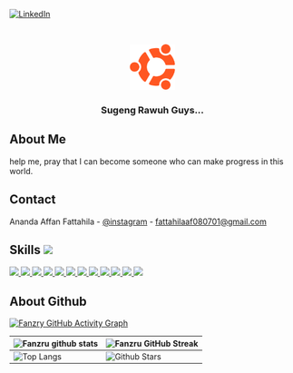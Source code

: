 [![LinkedIn][linkedin-shield]][linkedin-url]

  
  
  

<!-- PROJECT LOGO -->

<br />

<p  align="center">

<a  href="https://github.com/fanzru">

<img  src="img/ubuntu.png"  alt="Logo"  width="80"  height="80">

</a>

  

<h3  align="center">Sugeng Rawuh Guys...</h3>

</p>

  
  
  

<!-- ABOUT THE PROJECT -->

## About Me

  

help me, pray that I can become someone who can make progress in this world.

  

## Contact

  

Ananda Affan Fattahila - [@instagram](https://www.instagram.com/fattahilaaf_/) - fattahilaaf080701@gmail.com

  
  

<!-- MARKDOWN LINKS & IMAGES -->

<!-- https://www.markdownguide.org/basic-syntax/#reference-style-links -->

[linkedin-shield]: https://img.shields.io/badge/-LinkedIn-black.svg?style=for-the-badge&logo=linkedin&colorB=555

[linkedin-url]: https://linkedin.com/in/fanzru
<h2> Skills <img src = "https://media2.giphy.com/media/QssGEmpkyEOhBCb7e1/giphy.gif?cid=ecf05e47a0n3gi1bfqntqmob8g9aid1oyj2wr3ds3mg700bl&rid=giphy.gif" width = 32px> </h2>
<a href= https://github.com/Fanzru?tab=repositories&q=&type=&language=python&sort= > <img width ='32px' src ='https://raw.githubusercontent.com/rahulbanerjee26/githubAboutMeGenerator/main/icons/python.svg'> </a>
<a href= https://github.com/Fanzru?tab=repositories&q=&type=&language=reactjs&sort= > <img width ='32px' src ='https://raw.githubusercontent.com/rahulbanerjee26/githubAboutMeGenerator/main/icons/reactjs.svg'> </a>
<a href= https://github.com/Fanzru?tab=repositories&q=&type=&language=javascript&sort= > <img width ='32px' src ='https://raw.githubusercontent.com/rahulbanerjee26/githubAboutMeGenerator/main/icons/javascript.svg'> </a>
<a href= https://github.com/Fanzru?tab=repositories&q=&type=&language=scikit&sort= > <img width ='32px' src ='https://raw.githubusercontent.com/rahulbanerjee26/githubAboutMeGenerator/main/icons/scikit.svg'> </a>
<a href= https://github.com/Fanzru?tab=repositories&q=&type=&language=c&sort= > <img width ='32px' src ='https://raw.githubusercontent.com/rahulbanerjee26/githubAboutMeGenerator/main/icons/c.svg'> </a>
<a href= https://github.com/Fanzru?tab=repositories&q=&type=&language=cpp&sort= > <img width ='32px' src ='https://raw.githubusercontent.com/rahulbanerjee26/githubAboutMeGenerator/main/icons/cpp.svg'> </a>
<a href= https://github.com/Fanzru?tab=repositories&q=&type=&language=sqlite&sort= > <img width ='32px' src ='https://raw.githubusercontent.com/rahulbanerjee26/githubAboutMeGenerator/main/icons/sqlite.svg'> </a>
<a href= https://github.com/Fanzru?tab=repositories&q=&type=&language=pytorch&sort= > <img width ='32px' src ='https://raw.githubusercontent.com/rahulbanerjee26/githubAboutMeGenerator/main/icons/pytorch.svg'> </a>
<a href= https://github.com/Fanzru?tab=repositories&q=&type=&language=css&sort= > <img width ='32px' src ='https://raw.githubusercontent.com/rahulbanerjee26/githubAboutMeGenerator/main/icons/css.svg'> </a>
<a href= https://github.com/Fanzru?tab=repositories&q=&type=&language=html&sort= > <img width ='32px' src ='https://raw.githubusercontent.com/rahulbanerjee26/githubAboutMeGenerator/main/icons/html.svg'> </a>
<a href= https://github.com/Fanzru?tab=repositories&q=&type=&language=android&sort= > <img width ='32px' src ='https://raw.githubusercontent.com/rahulbanerjee26/githubAboutMeGenerator/main/icons/android.svg'> </a>
<a href= https://github.com/Fanzru?tab=repositories&q=&type=&language=csharp&sort= > <img width ='32px' src ='https://raw.githubusercontent.com/rahulbanerjee26/githubAboutMeGenerator/main/icons/csharp.svg'> </a>


  ## About Github
[![Fanzry GitHub Activity Graph](https://activity-graph.herokuapp.com/graph?username=Fanzru&theme=tokyonight)](https://git.io/praveenscience)

| ![Fanzru github stats](https://github-readme-stats.vercel.app/api?username=Fanzru&show_icons=true&theme=tokyonight) | ![Fanzru GitHub Streak](https://github-readme-streak-stats.herokuapp.com/?user=Fanzru&theme=tokyonight) |
| --- | --- |
| ![Top Langs](https://github-readme-stats.vercel.app/api/top-langs/?username=Fanzru&theme=tokyonight) | ![Github Stars](https://github-readme-stats.vercel.app/api?username=Fanzru&show_icons=true&locale=en&count_private=true&hide_rank=true&custom_title=My%20GitHub%20Stats&disable_animations=true&theme=tokyonight) |